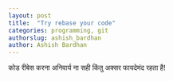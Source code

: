 ```yaml
---
layout: post
title:  "Try rebase your code"
categories: programming, git
authorslug: ashish_bardhan
author: Ashish Bardhan
---
```


कोड रीबेस करना अनिवार्य ना सही किंतु अक्सर फायदेमंद रहता है!